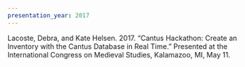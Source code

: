 ```yaml
---
presentation_year: 2017
---
```

Lacoste, Debra, and Kate Helsen. 2017. “Cantus Hackathon: Create an Inventory with the Cantus Database in Real Time.” Presented at the International Congress on Medieval Studies, Kalamazoo, MI, May 11.
